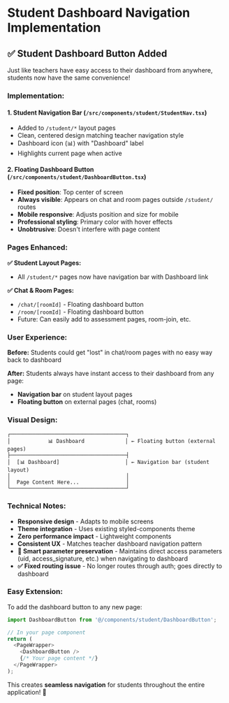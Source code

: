 # Student Dashboard Navigation Implementation

## ✅ **Student Dashboard Button Added**

Just like teachers have easy access to their dashboard from anywhere, students now have the same convenience!

### **Implementation:**

#### 1. **Student Navigation Bar** (`/src/components/student/StudentNav.tsx`)
- Added to `/student/*` layout pages
- Clean, centered design matching teacher navigation style
- Dashboard icon (📊) with "Dashboard" label
- Highlights current page when active

#### 2. **Floating Dashboard Button** (`/src/components/student/DashboardButton.tsx`)
- **Fixed position**: Top center of screen
- **Always visible**: Appears on chat and room pages outside `/student/` routes
- **Mobile responsive**: Adjusts position and size for mobile
- **Professional styling**: Primary color with hover effects
- **Unobtrusive**: Doesn't interfere with page content

### **Pages Enhanced:**

**✅ Student Layout Pages:**
- All `/student/*` pages now have navigation bar with Dashboard link

**✅ Chat & Room Pages:**
- `/chat/[roomId]` - Floating dashboard button
- `/room/[roomId]` - Floating dashboard button
- Future: Can easily add to assessment pages, room-join, etc.

### **User Experience:**

**Before:** Students could get "lost" in chat/room pages with no easy way back to dashboard

**After:** Students always have instant access to their dashboard from any page:
- **Navigation bar** on student layout pages
- **Floating button** on external pages (chat, rooms)

### **Visual Design:**
```
┌─────────────────────────────────────┐
│            📊 Dashboard             │ ← Floating button (external pages)
├─────────────────────────────────────┤
│  [📊 Dashboard]                     │ ← Navigation bar (student layout)
│                                     │
│  Page Content Here...               │
└─────────────────────────────────────┘
```

### **Technical Notes:**
- **Responsive design** - Adapts to mobile screens
- **Theme integration** - Uses existing styled-components theme
- **Zero performance impact** - Lightweight components
- **Consistent UX** - Matches teacher dashboard navigation pattern
- **🎯 Smart parameter preservation** - Maintains direct access parameters (uid, access_signature, etc.) when navigating to dashboard
- **✅ Fixed routing issue** - No longer routes through auth; goes directly to dashboard

### **Easy Extension:**
To add the dashboard button to any new page:
```typescript
import DashboardButton from '@/components/student/DashboardButton';

// In your page component
return (
  <PageWrapper>
    <DashboardButton />
    {/* Your page content */}
  </PageWrapper>
);
```

This creates **seamless navigation** for students throughout the entire application! 🎯